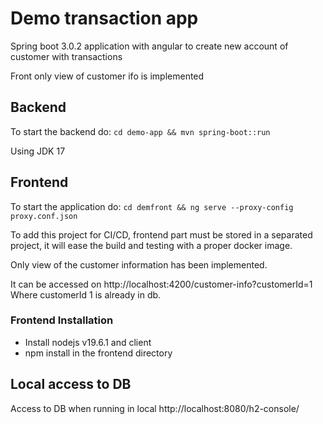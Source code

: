 # Demo transaction app
Spring boot 3.0.2 application with angular to create new account of customer with transactions

Front only view of customer ifo is implemented

## Backend
To start the backend do: `cd demo-app && mvn spring-boot::run`

Using JDK 17

## Frontend
To start the application do: `cd demfront && ng serve --proxy-config proxy.conf.json`

To add this project for CI/CD, frontend part must be stored in a separated project, it will ease the build and testing with a proper docker image.     

Only view of the customer information has been implemented.

It can be accessed on http://localhost:4200/customer-info?customerId=1
Where customerId 1 is already in db.


### Frontend Installation
- Install nodejs v19.6.1 and client
- npm install in the frontend directory

## Local access to DB
Access to DB when running in local
http://localhost:8080/h2-console/